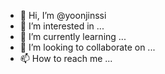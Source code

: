 - 👋 Hi, I’m @yoonjinssi
- 👀 I’m interested in ...
- 🌱 I’m currently learning ...
- 💞️ I’m looking to collaborate on ...
- 📫 How to reach me ...

<!---
yoonjinssi/yoonjinssi is a ✨ special ✨ repository because its `README.md` (this file) appears on your GitHub profile.
You can click the Preview link to take a look at your changes.
--->
